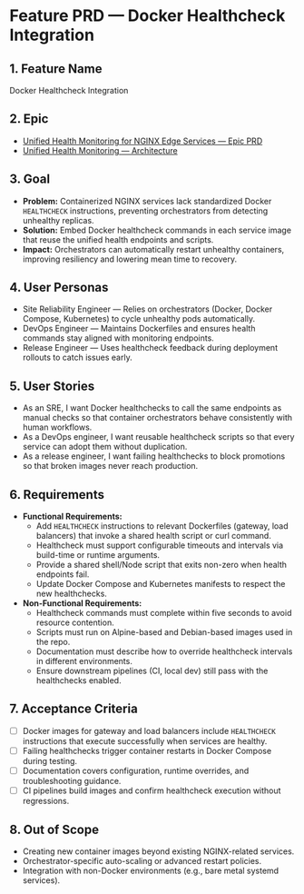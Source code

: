# Feature PRD — Docker Healthcheck Integration

## 1. Feature Name

Docker Healthcheck Integration

## 2. Epic

- [Unified Health Monitoring for NGINX Edge Services — Epic PRD](../../epic.md)
- [Unified Health Monitoring — Architecture](../../arch.md)

## 3. Goal

- **Problem:** Containerized NGINX services lack standardized Docker `HEALTHCHECK` instructions, preventing orchestrators from detecting unhealthy replicas.
- **Solution:** Embed Docker healthcheck commands in each service image that reuse the unified health endpoints and scripts.
- **Impact:** Orchestrators can automatically restart unhealthy containers, improving resiliency and lowering mean time to recovery.

## 4. User Personas

- Site Reliability Engineer — Relies on orchestrators (Docker, Docker Compose, Kubernetes) to cycle unhealthy pods automatically.
- DevOps Engineer — Maintains Dockerfiles and ensures health commands stay aligned with monitoring endpoints.
- Release Engineer — Uses healthcheck feedback during deployment rollouts to catch issues early.

## 5. User Stories

- As an SRE, I want Docker healthchecks to call the same endpoints as manual checks so that container orchestrators behave consistently with human workflows.
- As a DevOps engineer, I want reusable healthcheck scripts so that every service can adopt them without duplication.
- As a release engineer, I want failing healthchecks to block promotions so that broken images never reach production.

## 6. Requirements

- **Functional Requirements:**
  - Add `HEALTHCHECK` instructions to relevant Dockerfiles (gateway, load balancers) that invoke a shared health script or curl command.
  - Healthcheck must support configurable timeouts and intervals via build-time or runtime arguments.
  - Provide a shared shell/Node script that exits non-zero when health endpoints fail.
  - Update Docker Compose and Kubernetes manifests to respect the new healthchecks.
- **Non-Functional Requirements:**
  - Healthcheck commands must complete within five seconds to avoid resource contention.
  - Scripts must run on Alpine-based and Debian-based images used in the repo.
  - Documentation must describe how to override healthcheck intervals in different environments.
  - Ensure downstream pipelines (CI, local dev) still pass with the healthchecks enabled.

## 7. Acceptance Criteria

- [ ] Docker images for gateway and load balancers include `HEALTHCHECK` instructions that execute successfully when services are healthy.
- [ ] Failing healthchecks trigger container restarts in Docker Compose during testing.
- [ ] Documentation covers configuration, runtime overrides, and troubleshooting guidance.
- [ ] CI pipelines build images and confirm healthcheck execution without regressions.

## 8. Out of Scope

- Creating new container images beyond existing NGINX-related services.
- Orchestrator-specific auto-scaling or advanced restart policies.
- Integration with non-Docker environments (e.g., bare metal systemd services).
